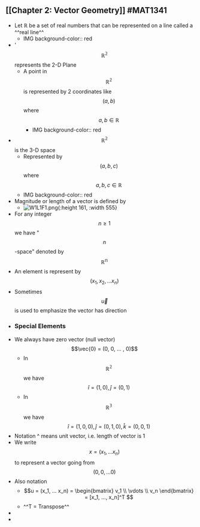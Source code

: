 ## [[Chapter 2: Vector Geometry]] #MAT1341
- Let ℝ be a set of real numbers that can be represented on a line called a ^^real line^^
	- IMG
	  background-color:: red
- '$$\mathbb{R^2}$$ represents the 2-D Plane
	- A point in $$\mathbb{R^2}$$ is represented by 2 coordinates like $$(a,b)$$ where $$a,b \in ℝ$$
		- IMG
		  background-color:: red
- $$\mathbb{R^2}$$ is the 3-D space
	- Represented by $$(a,b,c)$$ where $$a,b,c \in ℝ $$
	- IMG
	  background-color:: red
- Magnitude or length of a vector is defined by
	- ![W1L1F1.png](../assets/W1L1F1_1694103717569_0.png){:height 161, :width 555}
- For any integer $$ n \ge 1$$ we have "$$n$$-space" denoted by $$\mathbb{R^n}$$
- An element is represent by $$(x_1, x_2, ... x_n)$$
- Sometimes $$\vec{u}$$ is used to emphasize the vector has direction
- ### Special Elements
- We always have zero vector (null vector) $$\vec{0} = (0, 0, ... , 0)$$
	- In $$\mathbb{R^2}$$ we have $$\hat{i} = (1,0) , \hat{j} = (0,1)$$
	- In $$\mathbb{R^3}$$ we have $$\hat{i} = (1,0,0) , \hat{j} = (0,1,0), \hat{k} = (0,0,1)$$
- Notation ^ means unit vector, i.e. length of vector is 1
- We write $$x = (x_1,... x_n)$$ to represent a vector going from $$(0, 0, ... 0)$$
- Also notation
	- $$u = (x_1, ... x_n) =  \begin{bmatrix} v_1 \\ \vdots \\ v_n \end{bmatrix} = [x_1, ..., x_n]^T $$
	- ^^T = Transpose^^
-
-